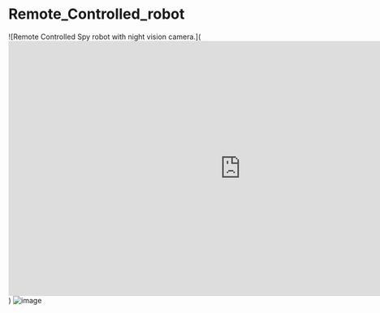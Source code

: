 # Remote_Controlled_robot

![Remote Controlled Spy robot with night vision camera.](<iframe width="913" height="502" src="https://www.youtube.com/embed/a--l8EBel-M" title="Remote Controlled Spy robot with night vision camera" frameborder="0" allow="accelerometer; autoplay; clipboard-write; encrypted-media; gyroscope; picture-in-picture; web-share" allowfullscreen></iframe>)
![image](https://github.com/mukulkant-mikemighty/Remote_Controlled_robot/assets/54433438/0b4f1b05-670d-4064-bc16-e217bfe70436)
